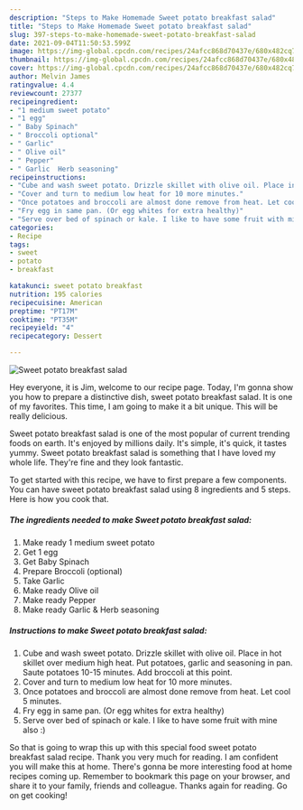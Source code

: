 ```yaml
---
description: "Steps to Make Homemade Sweet potato breakfast salad"
title: "Steps to Make Homemade Sweet potato breakfast salad"
slug: 397-steps-to-make-homemade-sweet-potato-breakfast-salad
date: 2021-09-04T11:50:53.599Z
image: https://img-global.cpcdn.com/recipes/24afcc868d70437e/680x482cq70/sweet-potato-breakfast-salad-recipe-main-photo.jpg
thumbnail: https://img-global.cpcdn.com/recipes/24afcc868d70437e/680x482cq70/sweet-potato-breakfast-salad-recipe-main-photo.jpg
cover: https://img-global.cpcdn.com/recipes/24afcc868d70437e/680x482cq70/sweet-potato-breakfast-salad-recipe-main-photo.jpg
author: Melvin James
ratingvalue: 4.4
reviewcount: 27377
recipeingredient:
- "1 medium sweet potato"
- "1 egg"
- " Baby Spinach"
- " Broccoli optional"
- " Garlic"
- " Olive oil"
- " Pepper"
- " Garlic  Herb seasoning"
recipeinstructions:
- "Cube and wash sweet potato. Drizzle skillet with olive oil. Place in hot skillet over medium high heat. Put potatoes, garlic and seasoning in pan. Saute potatoes 10-15 minutes. Add broccoli at this point."
- "Cover and turn to medium low heat for 10 more minutes."
- "Once potatoes and broccoli are almost done remove from heat. Let cool 5 minutes."
- "Fry egg in same pan. (Or egg whites for extra healthy)"
- "Serve over bed of spinach or kale. I like to have some fruit with mine also :)"
categories:
- Recipe
tags:
- sweet
- potato
- breakfast

katakunci: sweet potato breakfast 
nutrition: 195 calories
recipecuisine: American
preptime: "PT17M"
cooktime: "PT35M"
recipeyield: "4"
recipecategory: Dessert

---
```



![Sweet potato breakfast salad](https://img-global.cpcdn.com/recipes/24afcc868d70437e/680x482cq70/sweet-potato-breakfast-salad-recipe-main-photo.jpg)

Hey everyone, it is Jim, welcome to our recipe page. Today, I'm gonna show you how to prepare a distinctive dish, sweet potato breakfast salad. It is one of my favorites. This time, I am going to make it a bit unique. This will be really delicious.

Sweet potato breakfast salad is one of the most popular of current trending foods on earth. It's enjoyed by millions daily. It's simple, it's quick, it tastes yummy. Sweet potato breakfast salad is something that I have loved my whole life. They're fine and they look fantastic.




To get started with this recipe, we have to first prepare a few components. You can have sweet potato breakfast salad using 8 ingredients and 5 steps. Here is how you cook that.

<!--inarticleads1-->

##### The ingredients needed to make Sweet potato breakfast salad:

1. Make ready 1 medium sweet potato
1. Get 1 egg
1. Get  Baby Spinach
1. Prepare  Broccoli (optional)
1. Take  Garlic
1. Make ready  Olive oil
1. Make ready  Pepper
1. Make ready  Garlic &amp; Herb seasoning




<!--inarticleads2-->

##### Instructions to make Sweet potato breakfast salad:

1. Cube and wash sweet potato. Drizzle skillet with olive oil. Place in hot skillet over medium high heat. Put potatoes, garlic and seasoning in pan. Saute potatoes 10-15 minutes. Add broccoli at this point.
1. Cover and turn to medium low heat for 10 more minutes.
1. Once potatoes and broccoli are almost done remove from heat. Let cool 5 minutes.
1. Fry egg in same pan. (Or egg whites for extra healthy)
1. Serve over bed of spinach or kale. I like to have some fruit with mine also :)




So that is going to wrap this up with this special food sweet potato breakfast salad recipe. Thank you very much for reading. I am confident you will make this at home. There's gonna be more interesting food at home recipes coming up. Remember to bookmark this page on your browser, and share it to your family, friends and colleague. Thanks again for reading. Go on get cooking!
